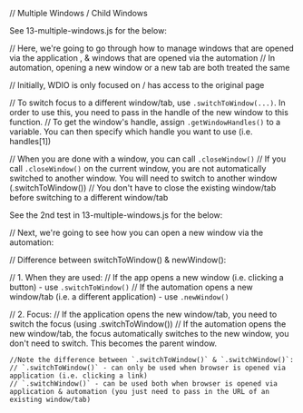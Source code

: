 // Multiple Windows / Child Windows

See 13-multiple-windows.js for the below:

// Here, we're going to go through how to manage windows that are opened via the application , & windows that are opened via the automation
// In automation, opening a new window or a new tab are both treated the same

// Initially, WDIO is only focused on / has access to the original page

// To switch focus to a different window/tab, use `.switchToWindow(...)`. In order to use this, you need to pass in the handle of the new window to this function.
// To get the window's handle, assign `.getWindowHandles()` to a variable. You can then specify which handle you want to use (i.e. handles[1])

// When you are done with a window, you can call `.closeWindow()`
// If you call `.closeWindow()` on the current window, you are not automatically switched to another window. You will need to switch to another window (.switchToWindow())
// You don't have to close the existing window/tab before switching to a different window/tab

See the 2nd test in 13-multiple-windows.js for the below:

// Next, we're going to see how you can open a new window via the automation:

// Difference between switchToWindow() & newWindow():

// 1. When they are used:
// If the app opens a new window (i.e. clicking a button) - use `.switchToWindow()`
// If the automation opens a new window/tab (i.e. a different application) - use `.newWindow()`

// 2. Focus:
// If the application opens the new window/tab, you need to switch the focus (using .switchToWindow())
// If the automation opens the new window/tab, the focus automatically switches to the new window, you don't need to switch. This becomes the parent window.

    //Note the difference between `.switchToWindow()` & `.switchWindow()`:
    // `.switchToWindow()` - can only be used when browser is opened via application (i.e. clicking a link)
    // `.switchWindow()` - can be used both when browser is opened via application & automation (you just need to pass in the URL of an existing window/tab)
